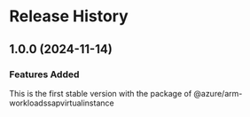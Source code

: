 # Release History
    
## 1.0.0 (2024-11-14)

### Features Added

This is the first stable version with the package of @azure/arm-workloadssapvirtualinstance
